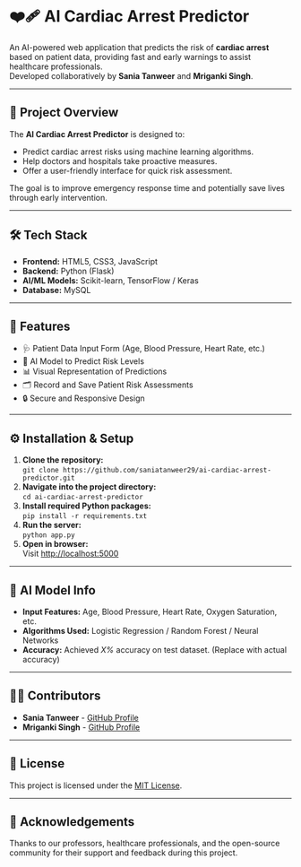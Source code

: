 

   <h1>❤️‍🩹 AI Cardiac Arrest Predictor</h1>
    <p>
        An AI-powered web application that predicts the risk of <strong>cardiac arrest</strong> based on patient data, 
        providing fast and early warnings to assist healthcare professionals.<br>
        Developed collaboratively by <strong>Sania Tanweer</strong> and <strong>Mriganki Singh</strong>.
  </p>

  <hr>

   <h2>🚀 Project Overview</h2>
   <p>The <strong>AI Cardiac Arrest Predictor</strong> is designed to:</p>
   <ul>
        <li>Predict cardiac arrest risks using machine learning algorithms.</li>
        <li>Help doctors and hospitals take proactive measures.</li>
        <li>Offer a user-friendly interface for quick risk assessment.</li>
  </ul>
  <p>The goal is to improve emergency response time and potentially save lives through early intervention.</p>

   <hr>

  <h2>🛠️ Tech Stack</h2>
   <ul>
        <li><strong>Frontend:</strong> HTML5, CSS3, JavaScript</li>
        <li><strong>Backend:</strong> Python (Flask)</li>
        <li><strong>AI/ML Models:</strong> Scikit-learn, TensorFlow / Keras</li>
        <li><strong>Database:</strong> MySQL</li>
   </ul>

  <hr>

  <h2>📂 Features</h2>
  <ul>
        <li>🩺 Patient Data Input Form (Age, Blood Pressure, Heart Rate, etc.)</li>
        <li>🧠 AI Model to Predict Risk Levels</li>
        <li>📊 Visual Representation of Predictions</li>
        <li>🗂️ Record and Save Patient Risk Assessments</li>
        <li>🔒 Secure and Responsive Design</li>
   </ul>

   <hr>

  <h2>⚙️ Installation & Setup</h2>
    <ol>
        <li><strong>Clone the repository:</strong><br>
            <code>git clone https://github.com/saniatanweer29/ai-cardiac-arrest-predictor.git</code>
        </li>
        <li><strong>Navigate into the project directory:</strong><br>
            <code>cd ai-cardiac-arrest-predictor</code>
        </li>
        <li><strong>Install required Python packages:</strong><br>
            <code>pip install -r requirements.txt</code>
        </li>
        <li><strong>Run the server:</strong><br>
            <code>python app.py</code>
       </li>
       <li><strong>Open in browser:</strong><br>
            Visit <a href="http://localhost:5000" target="_blank">http://localhost:5000</a>
      </li>
   </ol>

   <hr>

  <h2>🧠 AI Model Info</h2>
  <ul>
        <li><strong>Input Features:</strong> Age, Blood Pressure, Heart Rate, Oxygen Saturation, etc.</li>
        <li><strong>Algorithms Used:</strong> Logistic Regression / Random Forest / Neural Networks</li>
        <li><strong>Accuracy:</strong> Achieved <em>X%</em> accuracy on test dataset. (Replace with actual accuracy)</li>
   </ul>

  <hr>

   <h2>👨‍💻 Contributors</h2>
   <ul>
        <li><strong>Sania Tanweer</strong> - <a href="https://github.com/saniatanweer29" target="_blank">GitHub Profile</a></li>
        <li><strong>Mriganki Singh</strong> - <a href="https://github.com/mrigankisingh123" target="_blank">GitHub Profile</a></li>
   </ul>

   <hr>

   <h2>📜 License</h2>
   <p>This project is licensed under the <a href="#">MIT License</a>.</p>

  <hr>

  <h2>🙏 Acknowledgements</h2>
    <p>Thanks to our professors, healthcare professionals, and the open-source community for their support and feedback during this project.</p>
